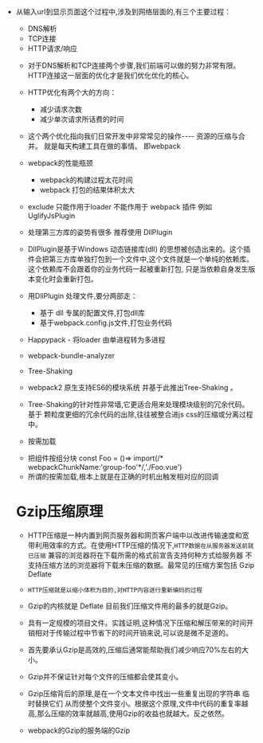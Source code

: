 * 从输入url到显示页面这个过程中,涉及到网络层面的,有三个主要过程：
    - DNS解析
    - TCP连接
    - HTTP请求/响应

    * 对于DNS解析和TCP连接两个步骤,我们前端可以做的努力非常有限。HTTP连接这一层面的优化才是我们优化优化的核心。

    * HTTP优化有两个大的方向：
        - 减少请求次数
        - 减少单次请求所话费的时间

    * 这个两个优化指向我们日常开发中非常常见的操作---- 资源的压缩与合并。 就是每天构建工具在做的事情。 即webpack   


    * webpack的性能瓶颈 
        - webpack的构建过程太花时间
        - webpack 打包的结果体积太大


    * exclude 只能作用于loader 不能作用于 webpack 插件 例如 UglifyJsPlugin 

    *  处理第三方库的姿势有很多  推荐使用 DllPlugin 
    * DllPlugin是基于Windows 动态链接库(dll) 的思想被创造出来的。这个插件会把第三方库单独打包到一个文件中,这个文件就是一个单纯的依赖库。这个依赖库不会跟着你的业务代码一起被重新打包, 只是当依赖自身发生版本变化时会重新打包。 


    * 用DllPlugin 处理文件,要分两部走：
        - 基于 dll 专属的配置文件,打包dll库
        - 基于webpack.config.js文件,打包业务代码



  * Happypack - 将loader 由单进程转为多进程  

  * webpack-bundle-analyzer  


  * Tree-Shaking

  * webpack2 原生支持ES6的模块系统 并基于此推出Tree-Shaking 。 
  * Tree-Shaking的针对性非常墙,它更适合用来处理模块级别的冗余代码。基于 颗粒度更细的冗余代码的出除,往往被整合进js css的压缩或分离过程中。

   * 按需加载  
    - 把组件按组分块  const Foo = ()=> import(/* webpackChunkName:'group-foo'*/,'./Foo.vue')  

   * 所谓的按需加载,根本上就是在正确的时机出触发相对应的回调     


   # Gzip压缩原理

   * HTTP压缩是一种内置到网页服务器和网页客户端中以改进传输速度和宽带利用效率的方式。在使用HTTP压缩的情况下,`HTTP数据在从服务器发送前就已压缩`
   兼容的浏览器将在下载所需的格式前宣告支持何种方式给服务器 不支持压缩方法的浏览器将下载未压缩的数据。最常见的压缩方案包括 Gzip Deflate


   * `HTTP压缩就是以缩小体积为目的,对HTTP内容进行重新编码的过程`
   * Gzip的内核就是 Deflate  目前我们压缩文件用的最多的就是Gzip。


   * 具有一定规模的项目文件。实践证明,这种情况下压缩和解压带来的时间开销相对于传输过程中节省下的时间开销来说,可以说是微不足道的。



   * 首先要承认Gzip是高效的,压缩后通常能帮助我们减少响应70%左右的大小。

   * Gzip并不保证针对每个文件的压缩都会使其变小。
   * Gzip压缩背后的原理,是在一个文本文件中找出一些重复出现的字符串 临时替换它们 从而使整个文件变小。根据这个原理,文件中代码的重复率越高,那么压缩的效率就越高,使用Gzip的收益也就越大。反之依然。

  * webpack的Gzip的服务端的Gzip
   